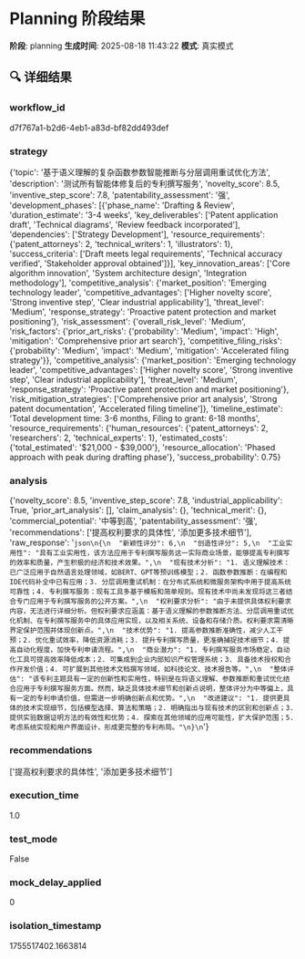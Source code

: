 # Planning 阶段结果

**阶段**: planning
**生成时间**: 2025-08-18 11:43:22
**模式**: 真实模式

## 🔍 详细结果

### workflow_id
d7f767a1-b2d6-4eb1-a83d-bf82dd493def

### strategy
{'topic': '基于语义理解的复杂函数参数智能推断与分层调用重试优化方法', 'description': '测试所有智能体修复后的专利撰写服务', 'novelty_score': 8.5, 'inventive_step_score': 7.8, 'patentability_assessment': '强', 'development_phases': [{'phase_name': 'Drafting & Review', 'duration_estimate': '3-4 weeks', 'key_deliverables': ['Patent application draft', 'Technical diagrams', 'Review feedback incorporated'], 'dependencies': ['Strategy Development'], 'resource_requirements': {'patent_attorneys': 2, 'technical_writers': 1, 'illustrators': 1}, 'success_criteria': ['Draft meets legal requirements', 'Technical accuracy verified', 'Stakeholder approval obtained']}], 'key_innovation_areas': ['Core algorithm innovation', 'System architecture design', 'Integration methodology'], 'competitive_analysis': {'market_position': 'Emerging technology leader', 'competitive_advantages': ['Higher novelty score', 'Strong inventive step', 'Clear industrial applicability'], 'threat_level': 'Medium', 'response_strategy': 'Proactive patent protection and market positioning'}, 'risk_assessment': {'overall_risk_level': 'Medium', 'risk_factors': {'prior_art_risks': {'probability': 'Medium', 'impact': 'High', 'mitigation': 'Comprehensive prior art search'}, 'competitive_filing_risks': {'probability': 'Medium', 'impact': 'Medium', 'mitigation': 'Accelerated filing strategy'}}, 'competitive_analysis': {'market_position': 'Emerging technology leader', 'competitive_advantages': ['Higher novelty score', 'Strong inventive step', 'Clear industrial applicability'], 'threat_level': 'Medium', 'response_strategy': 'Proactive patent protection and market positioning'}, 'risk_mitigation_strategies': ['Comprehensive prior art analysis', 'Strong patent documentation', 'Accelerated filing timeline']}, 'timeline_estimate': 'Total development time: 3-6 months, Filing to grant: 6-18 months', 'resource_requirements': {'human_resources': {'patent_attorneys': 2, 'researchers': 2, 'technical_experts': 1}, 'estimated_costs': {'total_estimated': '$21,000 - $39,000'}, 'resource_allocation': 'Phased approach with peak during drafting phase'}, 'success_probability': 0.75}

### analysis
{'novelty_score': 8.5, 'inventive_step_score': 7.8, 'industrial_applicability': True, 'prior_art_analysis': [], 'claim_analysis': {}, 'technical_merit': {}, 'commercial_potential': '中等到高', 'patentability_assessment': '强', 'recommendations': ['提高权利要求的具体性', '添加更多技术细节'], 'raw_response': '```json\n{\n  "新颖性评分": 6,\n  "创造性评分": 5,\n  "工业实用性": "具有工业实用性，该方法应用于专利撰写服务这一实际商业场景，能够提高专利撰写的效率和质量，产生积极的经济和技术效果。",\n  "现有技术分析": "1. 语义理解技术：已广泛应用于自然语言处理领域，如BERT、GPT等预训练模型；2. 函数参数推断：在编程和IDE代码补全中已有应用；3. 分层调用重试机制：在分布式系统和微服务架构中用于提高系统可靠性；4. 专利撰写服务：现有工具多基于模板和简单规则。现有技术中尚未发现将这三者结合专门应用于专利撰写服务的公开方案。",\n  "权利要求分析": "由于未提供具体权利要求内容，无法进行详细分析。但权利要求应涵盖：基于语义理解的参数推断方法、分层调用重试优化机制、在专利撰写服务中的具体应用实现，以及相关系统、设备和存储介质。权利要求需清晰界定保护范围并体现创新点。",\n  "技术优势": "1. 提高参数推断准确性，减少人工干预；2. 优化重试效率，降低资源消耗；3. 提升专利撰写质量，更准确捕捉技术细节；4. 提高自动化程度，加快专利申请流程。",\n  "商业潜力": "1. 专利撰写服务市场稳定，自动化工具可提高效率降低成本；2. 可集成到企业内部知识产权管理系统；3. 具备技术授权和合作开发价值；4. 可扩展到其他技术文档撰写领域，如科技论文、技术报告等。",\n  "整体评估": "该专利主题具有一定的创新性和实用性，特别是在将语义理解、参数推断和重试优化结合应用于专利撰写服务方面。然而，缺乏具体技术细节和创新点说明，整体评分为中等偏上，具有一定的专利申请价值，但需进一步明确创新点和优势。",\n  "改进建议": "1. 提供更具体的技术实现细节，包括模型选择、算法和策略；2. 明确指出与现有技术的区别和创新点；3. 提供实验数据证明方法的有效性和优势；4. 探索在其他领域的应用可能性，扩大保护范围；5. 考虑系统实现和用户界面设计，形成更完整的专利布局。"\n}\n```'}

### recommendations
['提高权利要求的具体性', '添加更多技术细节']

### execution_time
1.0

### test_mode
False

### mock_delay_applied
0

### isolation_timestamp
1755517402.1663814
